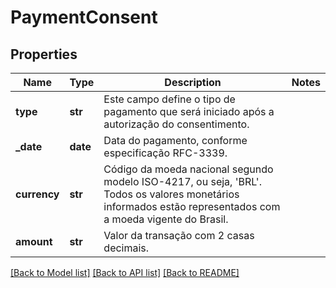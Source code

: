 # PaymentConsent

## Properties
Name | Type | Description | Notes
------------ | ------------- | ------------- | -------------
**type** | **str** | Este campo define o tipo de pagamento que será iniciado após a autorização do consentimento.  | 
**_date** | **date** | Data do pagamento, conforme especificação RFC-3339. | 
**currency** | **str** | Código da moeda nacional segundo modelo ISO-4217, ou seja, &#x27;BRL&#x27;.  Todos os valores monetários informados estão representados com a moeda vigente do Brasil.  | 
**amount** | **str** | Valor da transação com 2 casas decimais.  | 

[[Back to Model list]](../README.md#documentation-for-models) [[Back to API list]](../README.md#documentation-for-api-endpoints) [[Back to README]](../README.md)

